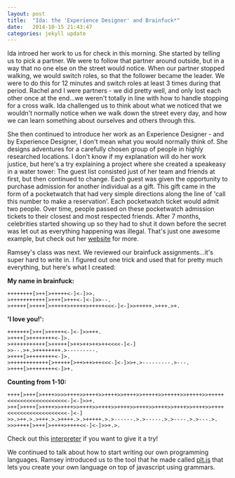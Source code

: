 ```yaml
---
layout: post
title:  "Ida: the 'Experience Designer' and Brainfuck*"
date:   2014-10-15 21:43:47
categories: jekyll update
---
```

Ida introed her work to us for check in this morning. She started by telling us to pick a partner. We were to follow that partner around outside, but in a way that no one else on the street would notice. When our partner stopped walking, we would switch roles, so that the follower became the leader. We were to do this for 12 minutes and switch roles at least 3 times during that period. Rachel and I were partners - we did pretty well, and only lost each other once at the end...we weren't totally in line with how to handle stopping for a cross walk. Ida challenged us to think about what we noticed that we wouldn't normally notice when we walk down the street every day, and how we can learn something about ourselves and others through this.

She then continued to introduce her work as an Experience Designer - and by Experience Designer, I don't mean what you would normally think of. She designs adventures for a carefully chosen group of people in highly researched locations. I don't know if my explanation will do her work justice, but here's a try explaining a project where she created a speakeasy in a water tower: The guest list consisted just of her team and friends at first, but then continued to change. Each guest was given the opportunity to purchase admission for another individual as a gift. This gift came in the form of a pocketwatch that had very simple directions along the line of 'call this number to make a reservation'. Each pocketwatch ticket would admit two people. Over time, people passed on these pocketwatch admission tickets to their closest and most respected friends. After 7 months, celebrities started showing up so they had to shut it down before the secret was let out as everything happening was illegal. That's just one awesome example, but check out her [website](http://uncommonplaces.com) for more.

Ramsey's class was next. We reviewed our brainfuck assignments...it's super hard to write in. I figured out one trick and used that for pretty much everything, but here's what I created:

**My name in brainfuck:**  
````
++++++++[>++[>+++++<-]<-]>>.
>+++++++++++[>+++[>+++<-]<-]>>--.
>+++++[>++++[>+++++>+++++>+++++<<<-]<-]>>+++++.>+++.>+.
````
  

**'I love you!':**  
````
+++++++[>++[>+++++<-]<-]>>+++.
>++++[>++++++++<-]>.
>+++++++++++[>+++++[>++>++>++>++<<<<-]<-]
>>--.>+.>++++++++.>---------.
>++++[>++++++++<-]>.
>++++++++++++[>+++++[>++>++>++<<<-]<-]>>+.>---------.>---.
>++++[>++++++++<-]>+.
````
  

**Counting from 1-10:**  
````
++++[>+++[>++++>>>>++++>>++++>>++++>>++++>>+++++>>+++++>>+++++>>+++++<<<<<<<<<<<<<<<<<<<-]<-]>>+.
>++[>++++[>++++>>++++>>++++>>++++>>++++>>++++>>++++>>++++>>++++>>++++<<<<<<<<<<<<<<<<<<<-]<-]
>>.>++.>.>+++.>.>++++.>.>+++++.>.>------.>.>-----.>.>----.>.>---.>.
>>>++++[>+++[>++++>++++<<-]<-]>>+.>.
````
  

Check out this [interpreter](http://copy.sh/brainfuck/) if you want to give it a try!

We continued to talk about how to start writing our own programming languages. Ramsey introduced us to the tool that he made called [plt.js](https://github.com/nasser/pltjs) that lets you create your own language on top of javascript using grammars.
